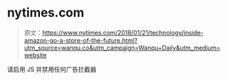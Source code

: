# nytimes.com

> 原文：<https://www.nytimes.com/2018/01/21/technology/inside-amazon-go-a-store-of-the-future.html?utm_source=wanqu.co&utm_campaign=Wanqu+Daily&utm_medium=website>

请启用 JS 并禁用任何广告拦截器